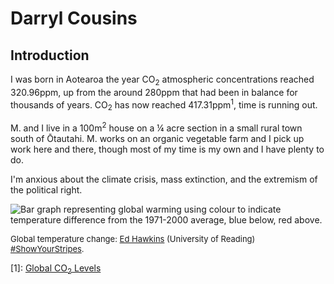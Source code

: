 # Darryl Cousins

## Introduction

I was born in Aotearoa the year CO<sub>2</sub> atmospheric concentrations
reached 320.96ppm, up from the around 280ppm that had been in balance for
thousands of years. CO<sub>2</sub> has now reached 417.31ppm<sup>1</sup>, time
is running out.

M. and I live in a 100m<sup>2</sup> house on a ¼ acre section in a small rural
town south of Ōtautahi. M. works on an
organic vegetable farm and I pick up work here and there, though most of my
time is my own and I have plenty to do.

I'm anxious about the climate crisis, mass extinction, and the extremism of the
political right.

![Bar graph representing global warming using colour to indicate temperature difference from the 1971-2000 average, blue below, red above.](stripes-global.png "Bar graph representing global warming using colour to indicate temperature difference from the 1971-2000 average, blue below, red above")

<font size="2">Global temperature change: [Ed Hawkins](https://www.met.reading.ac.uk/~ed/home/index.php)
(University of Reading) [#ShowYourStripes](https://showyourstripes.info/).</font>

[1]: [Global CO<sub>2</sub> Levels](https://www.co2levels.org/)
